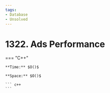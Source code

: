```yaml
---
tags:
- Database
- Unsolved
---
```



# 1322. Ads Performance

=== "C++"

    **Time:** $O()$

    **Space:** $O()$

    ``` c++
    ```